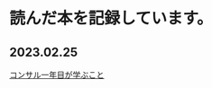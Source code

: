 # 読んだ本を記録しています。

## 2023.02.25
[コンサル一年目が学ぶこと](https://github.com/nakanoyuki/bookrecord/blob/main/230225.md)

